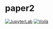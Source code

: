 # paper2
[![JupyterLab](https://mybinder.org/badge_logo.svg)](https://mybinder.org/v2/gh/mromanie/paper2/HEAD)
[![Voilà](https://mybinder.org/badge_logo.svg)](https://mybinder.org/v2/gh/mromanie/paper2/HEAD?labpath=voila%2Frender%2FRUN.ipynb)

